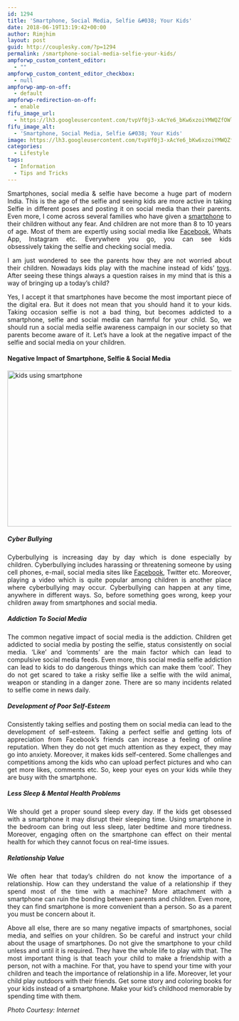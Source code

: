 ```yaml
---
id: 1294
title: 'Smartphone, Social Media, Selfie &#038; Your Kids'
date: 2018-06-19T13:19:42+00:00
author: Rimjhim
layout: post
guid: http://couplesky.com/?p=1294
permalink: /smartphone-social-media-selfie-your-kids/
ampforwp_custom_content_editor:
  - ""
ampforwp_custom_content_editor_checkbox:
  - null
ampforwp-amp-on-off:
  - default
ampforwp-redirection-on-off:
  - enable
fifu_image_url:
  - https://lh3.googleusercontent.com/tvpVf0j3-xAcYe6_bKw6xzoiYMWQZfOWlXX2k6a9pgIZ8sKV0FUbZvqch0BNqEEfMRwW5FK2Y0NTDfHEZoCdgWU3IFtaAtqaX6lE_k1iXZxmhk7s4e_CLwnVP-MEq5xg5Q3kboCkknb71oPEz5n9lKNWkQggEDteTRS6_8Kg8UDF5Aefy5AvD_qwpbCEl1XRmrRamXen8_jVV51ByTQLJPNo7A1lyKCwVd1BidlBM586dU8ZrC37xayMmTpZd-KVL7fBtYyYa9CCQn5CHvuDqBwhoMG8CLYncuoeCa14gZwGb6jckH_ogf2LcwKWSLV72qNpF9BwkH0eiULbnMDBtXlUI45gkysHfzDJbUEZr3gDebiwE6uT_TtA2kbxcki8JEROHttrd_5QdzWMVe7UoxXEhalpwQej3ggxXj-iPVKUKM3321tfvjK4QgJ0HA2z71Zy6_X27v6HhaUB-CuVp5nH7pxiAEPznH5boudGsktfC0MueQg3wssoRjIhTIa4cFi9TfqaZhCJtoh0Bzdo9e5gVD69AmqxkjUgTH88-fZxHSkCBViEUFqfA_LQBFFAFGckgiC_tQIGkRFRmhhtfDHzmOhmFsHsTOEx8VMAGvUOGVSG4mFGofVdiS21JkZ6vkLEGsNd1QiiwJHKt4KMQiK0mTZopqZL=w600-h372-no
fifu_image_alt:
  - 'Smartphone, Social Media, Selfie &#038; Your Kids'
image: https://lh3.googleusercontent.com/tvpVf0j3-xAcYe6_bKw6xzoiYMWQZfOWlXX2k6a9pgIZ8sKV0FUbZvqch0BNqEEfMRwW5FK2Y0NTDfHEZoCdgWU3IFtaAtqaX6lE_k1iXZxmhk7s4e_CLwnVP-MEq5xg5Q3kboCkknb71oPEz5n9lKNWkQggEDteTRS6_8Kg8UDF5Aefy5AvD_qwpbCEl1XRmrRamXen8_jVV51ByTQLJPNo7A1lyKCwVd1BidlBM586dU8ZrC37xayMmTpZd-KVL7fBtYyYa9CCQn5CHvuDqBwhoMG8CLYncuoeCa14gZwGb6jckH_ogf2LcwKWSLV72qNpF9BwkH0eiULbnMDBtXlUI45gkysHfzDJbUEZr3gDebiwE6uT_TtA2kbxcki8JEROHttrd_5QdzWMVe7UoxXEhalpwQej3ggxXj-iPVKUKM3321tfvjK4QgJ0HA2z71Zy6_X27v6HhaUB-CuVp5nH7pxiAEPznH5boudGsktfC0MueQg3wssoRjIhTIa4cFi9TfqaZhCJtoh0Bzdo9e5gVD69AmqxkjUgTH88-fZxHSkCBViEUFqfA_LQBFFAFGckgiC_tQIGkRFRmhhtfDHzmOhmFsHsTOEx8VMAGvUOGVSG4mFGofVdiS21JkZ6vkLEGsNd1QiiwJHKt4KMQiK0mTZopqZL=w600-h372-no
categories:
  - Lifestyle
tags:
  - Information
  - Tips and Tricks
---
```

<p style="text-align: justify;">
  Smartphones, social media & selfie have become a huge part of modern India. This is the age of the selfie and seeing kids are more active in taking Selfie in different poses and posting it on social media than their parents. Even more, I come across several families who have given a <a href="https://www.amazon.in/b?_encoding=UTF8&tag=couplesky-21&linkCode=ur2&linkId=1db1e3c707966468e911783b6d3980a8&camp=3638&creative=24630&node=3561110031" target="_blank" rel="noopener">smartphone</a> to their children without any fear. And children are not more than 8 to 10 years of age. Most of them are expertly using social media like <a href="http://facebook.com" target="_blank" rel="noopener">Facebook</a>, Whats App, Instagram etc. Everywhere you go, you can see kids obsessively taking the selfie and checking social media.
</p>

<p style="text-align: justify;">
  I am just wondered to see the parents how they are not worried about their children. Nowadays kids play with the machine instead of kids&#8217; <a href="https://www.amazon.in/b?_encoding=UTF8&tag=couplesky-21&linkCode=ur2&linkId=92fed4500e5de2efc0944110b072bbc6&camp=3638&creative=24630&node=1378311031" target="_blank" rel="noopener">toys</a><img style="border: none !important; margin: 0px !important;" src="//ir-in.amazon-adsystem.com/e/ir?t=couplesky-21&l=ur2&o=31" alt="" width="1" height="1" border="0" />. After seeing these things always a question raises in my mind that is this a way of bringing up a today&#8217;s child?
</p>

<p style="text-align: justify;">
  Yes, I accept it that smartphones have become the most important piece of the digital era. But it does not mean that you should hand it to your kids. Taking occasion selfie is not a bad thing, but becomes addicted to a smartphone, selfie and social media can harmful for your child. So, we should run a social media selfie awareness campaign in our society so that parents become aware of it. Let&#8217;s have a look at the negative impact of the selfie and social media on your children.
</p>

<h4 style="text-align: justify;">
  Negative Impact of Smartphone, Selfie & Social Media
</h4>

<p style="text-align: justify;">
  <img class="size-medium alignleft" src="https://lh3.googleusercontent.com/-QedrmJb_6jIp3xj9Xc7a8Xyh9nCxlUekTG6wDlNj1ffzS_yb2ZEwWauSnJ7VYGUXQjkmeHlTkNKODy8hEqIFfdT8BV2Sr7Pg0bGFrzsERWBhxcluovEkX4EeWYbGRedX4wkWLjyPt4Vuu8rkGVCT-xZ0ypkyDMvb0ygX0G9qMrHwu2Q8FwvjqaDmQ-anhBHmGEMQ3VscnoFoYsEnyaCgG_yHiYwjIP0Mpnpcq-Vamy1OQceliUe-IDs3y7-DUYU-3SkShHYivcDnYey_X6F4D7fa3By3qzU8l563ZS3EXIrQWH5j58oUG15wD9YglRpWd9QeMY8ccudDKPYQ2W_jU1m5EU3nW14rzKYdwdyTufOEvf82lqtzIGKWKRr0pjH-tuJQ1uqPFg-X4sFBipChl3KqNWB9Fo7YufgOJv5vM74ptBX3Zc_85rohQJxf4kSazVOKdiUIpji4MGMdvkR1E3iJllmCIqj6ehSA5s11_PO-kcDkmYWoFSEcVkLvlkdETv8dATtb-Z9ii_j1PUJO7Q1Tjd_h7KMlCDc1W_OiFCy8iYIPBmKyo87qjp3O6Jqx_DAnkXLTbO7Sxvh27XMcPMDuGw9Ljkp5rMVxigaSx3_7Co9E4UmhN-29RljukH_scmRdPV5CfR4jhWODKjFguieGRi1ry9s=w528-h350-no" alt="kids using smartphone" width="528" height="350" />
</p>

<h5 style="text-align: justify;">
  Cyber Bullying
</h5>

<p style="text-align: justify;">
  Cyberbullying is increasing day by day which is done especially by children. Cyberbullying includes harassing or threatening someone by using cell phones, e-mail, social media sites like <a href="http://couplesky.com/how-can-facebook-ruin-your-relationship/" target="_blank" rel="noopener">Facebook</a>, Twitter etc. Moreover, playing a video which is quite popular among children is another place where cyberbullying may occur. Cyberbullying can happen at any time, anywhere in different ways. So, before something goes wrong, keep your children away from smartphones and social media.
</p>

<h5 style="text-align: justify;">
  Addiction To Social Media
</h5>

<p style="text-align: justify;">
  The common negative impact of social media is the addiction. Children get addicted to social media by posting the selfie, status consistently on social media. &#8216;Like&#8217; and &#8216;comments&#8217; are the main factor which can lead to compulsive social media feeds. Even more, this social media selfie addiction can lead to kids to do dangerous things which can make them &#8216;cool&#8217;. They do not get scared to take a risky selfie like a selfie with the wild animal, weapon or standing in a danger zone. There are so many incidents related to selfie come in news daily.
</p>

<h5 style="text-align: justify;">
  Development of Poor Self-Esteem
</h5>

<p style="text-align: justify;">
  Consistently taking selfies and posting them on social media can lead to the development of self-esteem. Taking a perfect selfie and getting lots of appreciation from Facebook&#8217;s friends can increase a feeling of online reputation. When they do not get much attention as they expect, they may go into anxiety. Moreover, it makes kids self-centered. Some challenges and competitions among the kids who can upload perfect pictures and who can get more likes, comments etc. So, keep your eyes on your kids while they are busy with the smartphone.
</p>

<h5 style="text-align: justify;">
  Less Sleep & Mental Health Problems
</h5>

<p style="text-align: justify;">
  We should get a proper sound sleep every day. If the kids get obsessed with a smartphone it may disrupt their sleeping time. Using smartphone in the bedroom can bring out less sleep, later bedtime and more tiredness. Moreover, engaging often on the smartphone can effect on their mental health for which they cannot focus on real-time issues.
</p>

<h5 style="text-align: justify;">
  Relationship Value
</h5>

<p style="text-align: justify;">
  We often hear that today&#8217;s children do not know the importance of a relationship. How can they understand the value of a relationship if they spend most of the time with a machine? More attachment with a smartphone can ruin the bonding between parents and children. Even more, they can find smartphone is more convenient than a person. So as a parent you must be concern about it.
</p>

<p style="text-align: justify;">
  Above all else, there are so many negative impacts of smartphones, social media, and selfies on your children. So be careful and instruct your child about the usage of smartphones. Do not give the smartphone to your child unless and until it is required. They have the whole life to play with that. The most important thing is that teach your child to make a friendship with a person, not with a machine. For that, you have to spend your time with your children and teach the importance of relationship in a life. Moreover, let your child play outdoors with their friends. Get some story and coloring books for your kids instead of a smartphone. Make your kid&#8217;s childhood memorable by spending time with them.
</p>

<p style="text-align: justify;">
  <em>Photo Courtesy: Internet</em>
</p>

<p style="text-align: justify;">